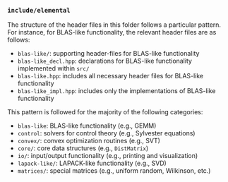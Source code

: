 ### `include/elemental`

The structure of the header files in this folder follows a particular pattern.
For instance, for BLAS-like functionality, the relevant header files are as
follows:

-  `blas-like/`: supporting header-files for BLAS-like functionality
-  `blas-like_decl.hpp`: declarations for BLAS-like functionality implemented
   within `src/`
-  `blas-like.hpp`: includes all necessary header files for BLAS-like 
   functionality
-  `blas-like_impl.hpp`: includes only the implementations of BLAS-like 
   functionality

This pattern is followed for the majority of the following categories:

-  `blas-like`: BLAS-like functionality (e.g., GEMM)
-  `control`: solvers for control theory (e.g., Sylvester equations)
-  `convex/`: convex optimization routines (e.g., SVT)
-  `core/`: core data structures (e.g., `DistMatrix`)
-  `io/`: input/output functionality (e.g., printing and visualization)
-  `lapack-like/`: LAPACK-like functionality (e.g., SVD)
-  `matrices/`: special matrices (e.g., uniform random, Wilkinson, etc.)
